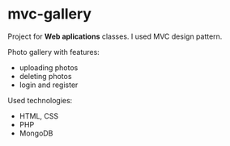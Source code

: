 # mvc-gallery
 
Project for **Web aplications** classes.
I used MVC design pattern.

Photo gallery with features:
- uploading photos
- deleting photos
- login and register

Used technologies:
- HTML, CSS
- PHP
- MongoDB
